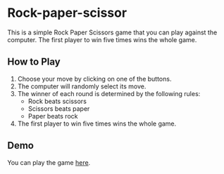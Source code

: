# Rock-paper-scissor

This is a simple Rock Paper Scissors game that you can play against the computer. The first player to win five times wins the whole game.

## How to Play

1. Choose your move by clicking on one of the buttons.
2. The computer will randomly select its move.
3. The winner of each round is determined by the following rules:
   - Rock beats scissors
   - Scissors beats paper
   - Paper beats rock
4. The first player to win five times wins the whole game.

## Demo

You can play the game [here](https://akshays734.github.io/Rock-paper-scissor/).
